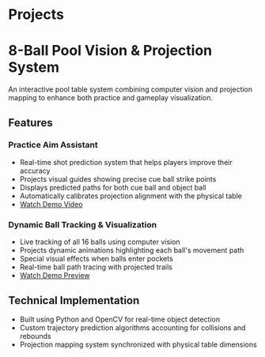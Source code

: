 # Projects

# 8-Ball Pool Vision & Projection System

An interactive pool table system combining computer vision and projection mapping to enhance both practice and gameplay visualization.

## Features

### Practice Aim Assistant
- Real-time shot prediction system that helps players improve their accuracy
- Projects visual guides showing precise cue ball strike points
- Displays predicted paths for both cue ball and object ball
- Automatically calibrates projection alignment with the physical table
- [Watch Demo Video](https://youtu.be/4jRf6rLsmEk)

### Dynamic Ball Tracking & Visualization
- Live tracking of all 16 balls using computer vision
- Projects dynamic animations highlighting each ball's movement path
- Special visual effects when balls enter pockets
- Real-time ball path tracing with projected trails
- [Watch Demo Preview](https://youtube.com/shorts/EmIpFza94sw?feature=share)

## Technical Implementation
- Built using Python and OpenCV for real-time object detection
- Custom trajectory prediction algorithms accounting for collisions and rebounds
- Projection mapping system synchronized with physical table dimensions
